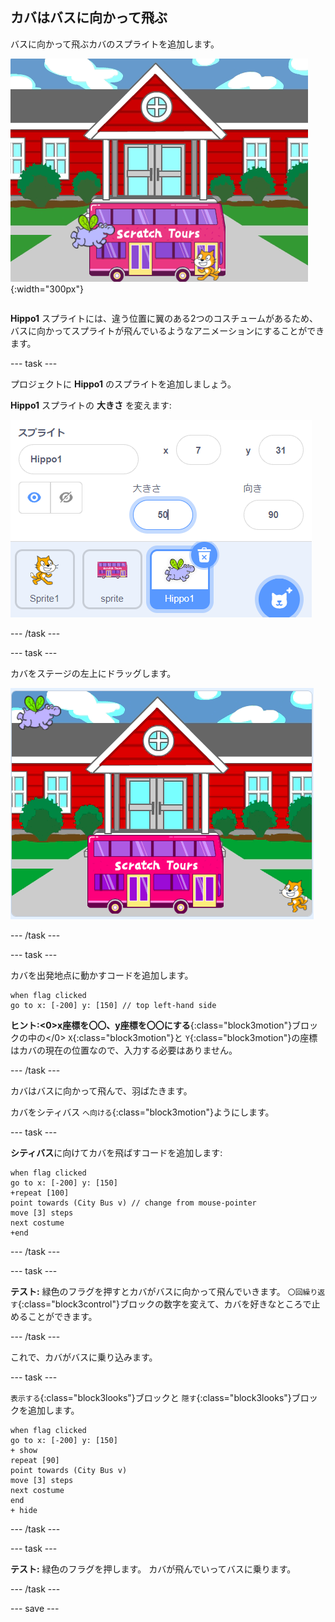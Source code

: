## カバはバスに向かって飛ぶ

<div style="display: flex; flex-wrap: wrap">
<div style="flex-basis: 200px; flex-grow: 1; margin-right: 15px;">
バスに向かって飛ぶカバのスプライトを追加します。
</div>
<div>

![バスに向かって歩いているスクラッチキャット。](images/hippo-flies.png){:width="300px"}

</div>
</div>

**Hippo1** スプライトには、違う位置に翼のある2つのコスチュームがあるため、バスに向かってスプライトが飛んでいるようなアニメーションにすることができます。

--- task ---

プロジェクトに **Hippo1** のスプライトを追加しましょう。

**Hippo1** スプライトの **大きさ** を変えます:

![大きさが50に設定されたHippo1スプライトのスプライトペイン。](images/hippo-sprite-size.png)

--- /task ---

--- task ---

カバをステージの左上にドラッグします。

![ステージの左上にあるHippo1スプライト。](images/hippo-sprite-stage.png)

--- /task ---

--- task ---

カバを出発地点に動かすコードを追加します。

```blocks3
when flag clicked
go to x: [-200] y: [150] // top left-hand side
```

**ヒント:<0>x座標を〇〇、y座標を〇〇にする**{:class="block3motion"}ブロックの中の</0> `X`{:class="block3motion"}と `Y`{:class="block3motion"}の座標はカバの現在の位置なので、入力する必要はありません。

--- /task ---

カバはバスに向かって飛んで、羽ばたきます。

カバをシティバス `へ向ける`{:class="block3motion"}ようにします。

--- task ---

**シティバス**に向けてカバを飛ばすコードを追加します:

```blocks3
when flag clicked
go to x: [-200] y: [150] 
+repeat [100] 
point towards (City Bus v) // change from mouse-pointer
move [3] steps
next costume
+end
```

--- /task ---

--- task ---

**テスト:** 緑色のフラグを押すとカバがバスに向かって飛んでいきます。 `〇回繰り返す`{:class="block3control"}ブロックの数字を変えて、カバを好きなところで止めることができます。

--- /task ---

これで、カバがバスに乗り込みます。

--- task ---

`表示する`{:class="block3looks"}ブロックと `隠す`{:class="block3looks"}ブロックを追加します。

```blocks3
when flag clicked
go to x: [-200] y: [150] 
+ show
repeat [90] 
point towards (City Bus v)
move [3] steps
next costume
end
+ hide
```

--- /task ---

--- task ---

**テスト:** 緑色のフラグを押します。 カバが飛んでいってバスに乗ります。

--- /task ---

--- save ---
